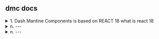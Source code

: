 ## dmc docs

<details>
  <summary>1. Dash Mantine Components is based on REACT 18
what is react 18</summary>

  
  React 18 is a version of **React**, a popular JavaScript library for building user interfaces, released in **March 2022**. It introduced several new features and improvements, with a focus on **performance**, **developer experience**, and **concurrent rendering** capabilities. Below is an overview of the key features and concepts in React 18:

---

### **Key Features of React 18**

#### 1. **Concurrent Rendering**
   - Concurrent rendering allows React to prepare multiple versions of the UI at the same time without blocking the main thread. This enables smoother updates and better responsiveness, particularly in complex applications.
   - It powers features like **Transitions**, which allow React to distinguish between urgent and non-urgent updates.

#### 2. **Automatic Batching**
   - In React 18, state updates are automatically batched, meaning multiple state updates within a single event are grouped into one re-render.
   - This reduces unnecessary renders, improving performance.

   ```javascript
   // Before React 18
   setCount(count + 1);
   setFlag(true); // Causes two separate re-renders

   // In React 18
   setCount(count + 1);
   setFlag(true); // One re-render only
   ```

#### 3. **Start Transition**
   - React 18 introduces a new `startTransition` API to mark updates as "non-urgent," ensuring that urgent updates (e.g., input typing) are prioritized.

   ```javascript
   import { startTransition } from "react";

   startTransition(() => {
     setState(newState);
   });
   ```

#### 4. **Streaming Server-Side Rendering (SSR)**
   - React 18 improves server-side rendering with **streaming support**, allowing components to be rendered and sent to the client incrementally.
   - This reduces Time-to-Interactive (TTI) for server-rendered applications.

#### 5. **New `useId` Hook**
   - The `useId` hook generates unique IDs for accessibility purposes or server-side rendering, ensuring IDs are consistent across client and server.

   ```javascript
   import { useId } from "react";

   const id = useId();
   ```

#### 6. **Strict Mode Improvements**
   - React 18 runs additional checks in development mode, including mounting, unmounting, and re-mounting components, to help identify potential side-effects.

---

### **Migration to React 18**
Upgrading to React 18 is relatively straightforward for most applications. However, to fully leverage new features like concurrent rendering, libraries and frameworks (such as Dash Mantine Components) must be updated to align with React 18’s APIs and behavior.

---

### **Why Is React 18 Relevant for Dash Mantine Components?**
Dash Mantine Components uses **React 18** as its foundation because:
- React 18 supports **Concurrent Rendering**, enabling smoother UI updates in Dash applications.
- Mantine, a React-based UI library, benefits from the performance optimizations in React 18.

If you're using Dash Mantine Components, you should ensure that your environment supports React 18 to take advantage of these improvements.

</details>
<details>
  <summary>n. ---</summary>
  
    a---
</details>
<details>
  <summary>n. ---</summary>
  
    a---
</details>
